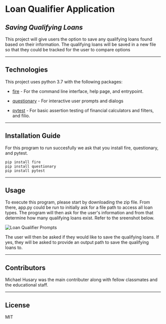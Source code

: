 # Loan Qualifier Application
## *Saving Qualifying Loans*

This project will give users the option to save any qualifying loans found based on their information. The qualifying loans will be saved in a new file so that they could be tracked for the user to compare options


---

## Technologies

This project uses python 3.7 with the following packages:

* [fire](https://github.com/google/python-fire) - For the command line interface, help page, and entrypoint.

* [questionary](https://github.com/tmbo/questionary) - For interactive user prompts and dialogs

* [pytest](https://docs.pytest.org/en/stable/) - For basic assertion testing of financial calculators and filters, and filio.

---

## Installation Guide

For this program to run succesfully we ask that you install fire, questionary, and pytest.

```
pip install fire
pip install questionary
pip install pytest
```

---

## Usage

To execute this program, please start by downloading the zip file. From there, app.py could be run to initially ask for a file path to access all loan types. The program will then ask for the user's information and from that determine how many qualifying loans exist. Refer to the sreenshot below.

![Loan Qualifier Prompts](Images/loan_qalifier.png)

The user will then be asked if they would like to save the qualifying loans. If yes, they will be asked to provide an output path to save the qualifying loans to. 

---

## Contributors

Michael Husary was the main contributer along with fellow classmates and the educational staff. 

---

## License

MIT
